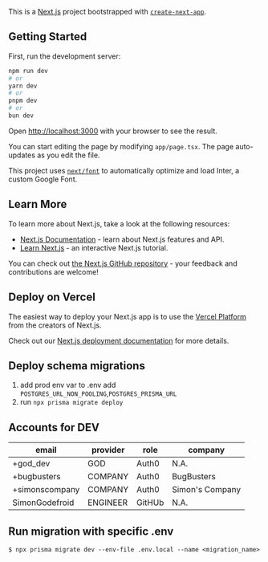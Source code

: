 This is a [Next.js](https://nextjs.org/) project bootstrapped with [`create-next-app`](https://github.com/vercel/next.js/tree/canary/packages/create-next-app).

## Getting Started

First, run the development server:

```bash
npm run dev
# or
yarn dev
# or
pnpm dev
# or
bun dev
```

Open [http://localhost:3000](http://localhost:3000) with your browser to see the result.

You can start editing the page by modifying `app/page.tsx`. The page auto-updates as you edit the file.

This project uses [`next/font`](https://nextjs.org/docs/basic-features/font-optimization) to automatically optimize and load Inter, a custom Google Font.

## Learn More

To learn more about Next.js, take a look at the following resources:

- [Next.js Documentation](https://nextjs.org/docs) - learn about Next.js features and API.
- [Learn Next.js](https://nextjs.org/learn) - an interactive Next.js tutorial.

You can check out [the Next.js GitHub repository](https://github.com/vercel/next.js/) - your feedback and contributions are welcome!

## Deploy on Vercel

The easiest way to deploy your Next.js app is to use the [Vercel Platform](https://vercel.com/new?utm_medium=default-template&filter=next.js&utm_source=create-next-app&utm_campaign=create-next-app-readme) from the creators of Next.js.

Check out our [Next.js deployment documentation](https://nextjs.org/docs/deployment) for more details.

## Deploy schema migrations

1. add prod env var to .env add `POSTGRES_URL_NON_POOLING`,`POSTGRES_PRISMA_URL`
2. run `npx prisma migrate deploy`

## Accounts for DEV

| email          | provider | role   | company         |
| -------------- | -------- | ------ | --------------- |
| +god_dev       | GOD      | Auth0  | N.A.            |
| +bugbusters    | COMPANY  | Auth0  | BugBusters      |
| +simonscompany | COMPANY  | Auth0  | Simon's Company |
| SimonGodefroid | ENGINEER | GitHUb | N.A.            |


## Run migration with specific .env

`$ npx prisma migrate dev --env-file .env.local --name <migration_name>`